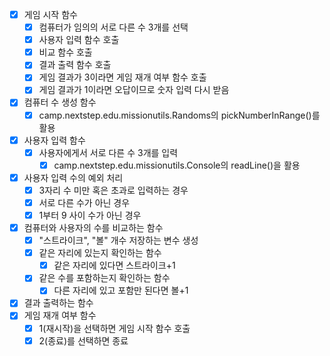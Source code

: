 - [x] 게임 시작 함수
    - [x] 컴퓨터가 임의의 서로 다른 수 3개를 선택
    - [x] 사용자 입력 함수 호출
    - [x] 비교 함수 호출
    - [x] 결과 출력 함수 호출
    - [x] 게임 결과가 3이라면 게임 재개 여부 함수 호출
    - [x] 게임 결과가 1이라면 오답이므로 숫자 입력 다시 받음
- [x] 컴퓨터 수 생성 함수
    - [x] camp.nextstep.edu.missionutils.Randoms의 pickNumberInRange()를 활용
- [x] 사용자 입력 함수
    - [x] 사용자에게서 서로 다른 수 3개를 입력
        - [x] camp.nextstep.edu.missionutils.Console의 readLine()을 활용
- [x] 사용자 입력 수의 예외 처리
    - [x] 3자리 수 미만 혹은 초과로 입력하는 경우
    - [x] 서로 다른 수가 아닌 경우
    - [x] 1부터 9 사이 수가 아닌 경우
- [x] 컴퓨터와 사용자의 수를 비교하는 함수
    - [x] "스트라이크", "볼" 개수 저장하는 변수 생성
    - [x] 같은 자리에 있는지 확인하는 함수
        - [x] 같은 자리에 있다면 스트라이크+1
    - [x] 같은 수를 포함하는지 확인하는 함수
        - [x] 다른 자리에 있고 포함만 된다면 볼+1
- [x] 결과 출력하는 함수
- [x] 게임 재개 여부 함수
    - [x] 1(재시작)을 선택하면 게임 시작 함수 호출
    - [x] 2(종료)를 선택하면 종료
